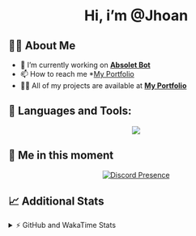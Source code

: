 <h1 align="center">Hi, i’m @Jhoan</h1>

## 🙋‍♂️ About Me

- 🔭 I’m currently working on **[Absolet Bot](https://strider.cloud)**
- 📫 How to reach me *[My Portfolio](https://jhoan.me/contact)
- 👨‍💻 All of my projects are available at **[My Portfolio](https://jhoan.me)**

## 🚀 Languages and Tools:
<p align="center">
  <a href="https://skillicons.dev">
    <img src="https://skillicons.dev/icons?i=js,ts,html,css,bootstrap,nodejs,express,vscode,neovim,vim,atom,cloudflare,git,github,discord,bots,linux,mongodb,nginx,redis,wordpress,heroku&perline=11" />
  </a>
</p>
  
## 👤 Me in this moment
<p align="center">
    <a href="https://discord.com/users/612460795124776960" target="_blank" rel="nofollow">
        <img src="https://lanyard-profile-readme.vercel.app/api/612460795124776960?idleMessage=Probably%20coding%20Absolet..." alt="Discord Presence" align="center">
    </a>
</p>

## 📈 Additional Stats
<details>
    <summary>⚡ GitHub and WakaTime Stats</summary>
    <br/>

<!--START_SECTION:waka-->
![Code Time](http://img.shields.io/badge/Code%20Time-637%20hrs%205%20mins-blue)

**🐱 My GitHub Data** 

> 📦 175.8 kB Used in GitHub's Storage 
 > 
> 🏆 114 Contributions in the Year 2023
 > 
> 💼 Opted to Hire
 > 
> 📜 4 Public Repositories 
 > 
> 🔑 41 Private Repositories 
 > 
**I'm an Early 🐤** 

```text
🌞 Morning                100 commits         ██░░░░░░░░░░░░░░░░░░░░░░░   08.83 % 
🌆 Daytime                536 commits         ████████████░░░░░░░░░░░░░   47.35 % 
🌃 Evening                444 commits         ██████████░░░░░░░░░░░░░░░   39.22 % 
🌙 Night                  52 commits          █░░░░░░░░░░░░░░░░░░░░░░░░   04.59 % 
```
📅 **I'm Most Productive on Saturday** 

```text
Monday                   169 commits         ████░░░░░░░░░░░░░░░░░░░░░   14.93 % 
Tuesday                  189 commits         ████░░░░░░░░░░░░░░░░░░░░░   16.70 % 
Wednesday                180 commits         ████░░░░░░░░░░░░░░░░░░░░░   15.90 % 
Thursday                 129 commits         ███░░░░░░░░░░░░░░░░░░░░░░   11.40 % 
Friday                   164 commits         ████░░░░░░░░░░░░░░░░░░░░░   14.49 % 
Saturday                 195 commits         ████░░░░░░░░░░░░░░░░░░░░░   17.23 % 
Sunday                   106 commits         ██░░░░░░░░░░░░░░░░░░░░░░░   09.36 % 
```


📊 **This Week I Spent My Time On** 

```text
🕑︎ Time Zone: America/Bogota

💬 Programming Languages: 
TypeScript               2 hrs 24 mins       ███████████████████████░░   91.51 % 
JavaScript               6 mins              █░░░░░░░░░░░░░░░░░░░░░░░░   03.97 % 
YAML                     5 mins              █░░░░░░░░░░░░░░░░░░░░░░░░   03.29 % 
XML                      1 min               ░░░░░░░░░░░░░░░░░░░░░░░░░   01.24 % 

🔥 Editors: 
VS Code                  2 hrs 37 mins       █████████████████████████   100.00 % 

🐱‍💻 Projects: 
Absolet                  2 hrs 33 mins       ████████████████████████░   97.27 % 
bloom                    4 mins              █░░░░░░░░░░░░░░░░░░░░░░░░   02.73 % 

💻 Operating System: 
Linux                    2 hrs 37 mins       █████████████████████████   100.00 % 
```

**I Mostly Code in JavaScript** 

```text
JavaScript               17 repos            ██████████████░░░░░░░░░░░   56.67 % 
TypeScript               7 repos             ██████░░░░░░░░░░░░░░░░░░░   23.33 % 
Java                     3 repos             ██░░░░░░░░░░░░░░░░░░░░░░░   10.00 % 
SCSS                     1 repo              █░░░░░░░░░░░░░░░░░░░░░░░░   03.33 % 
CSS                      1 repo              █░░░░░░░░░░░░░░░░░░░░░░░░   03.33 % 
```




 Last Updated on 05/03/2023 12:53:03 UTC
<!--END_SECTION:waka-->
</details>
